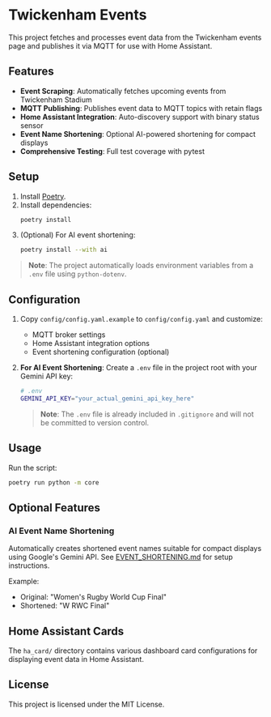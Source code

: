 # Twickenham Events

This project fetches and processes event data from the Twickenham events page and publishes it via MQTT for use with Home Assistant.

## Features

- **Event Scraping**: Automatically fetches upcoming events from Twickenham Stadium
- **MQTT Publishing**: Publishes event data to MQTT topics with retain flags
- **Home Assistant Integration**: Auto-discovery support with binary status sensor
- **Event Name Shortening**: Optional AI-powered shortening for compact displays
- **Comprehensive Testing**: Full test coverage with pytest

## Setup

1. Install [Poetry](https://python-poetry.org/docs/#installation).
2. Install dependencies:
   ```sh
   poetry install
   ```
3. (Optional) For AI event shortening:
   ```sh
   poetry install --with ai
   ```

> **Note**: The project automatically loads environment variables from a `.env` file using `python-dotenv`.

## Configuration

1. Copy `config/config.yaml.example` to `config/config.yaml` and customize:
   - MQTT broker settings
   - Home Assistant integration options
   - Event shortening configuration (optional)

2. **For AI Event Shortening**: Create a `.env` file in the project root with your Gemini API key:
   ```sh
   # .env
   GEMINI_API_KEY="your_actual_gemini_api_key_here"
   ```
   
   > **Note**: The `.env` file is already included in `.gitignore` and will not be committed to version control.

## Usage

Run the script:

```sh
poetry run python -m core
```

## Optional Features

### AI Event Name Shortening

Automatically creates shortened event names suitable for compact displays using Google's Gemini API. See [EVENT_SHORTENING.md](docs/EVENT_SHORTENING.md) for setup instructions.

Example:

- Original: "Women's Rugby World Cup Final"
- Shortened: "W RWC Final"

## Home Assistant Cards

The `ha_card/` directory contains various dashboard card configurations for displaying event data in Home Assistant.

## License

This project is licensed under the MIT License.
